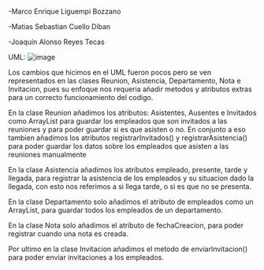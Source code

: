 -Marco Enrique Liguempi Bozzano

-Matias Sebastian Cuello Diban

-Joaquín Alonso Reyes Tecas

UML: ![image](https://github.com/user-attachments/assets/cb640d1d-4d70-4e18-96f3-f49aef95b384)

Los cambios que hicimos en el UML fueron pocos pero se ven representados en las clases Reunion, Asistencia, Departamento, Nota e Invitacion, pues su enfoque nos requeria añadir metodos y atributos extras para un correcto funcionamiento del codigo.

En la clase Reunion añadimos los atributos: Asistentes, Ausentes e Invitados como ArrayList para guardar los empleados que son invitados a las reuniones y para poder guardar si es que asisten o no.
En conjunto a eso tambien añadimos los atributos registrarInvitados() y registrarAsistencia() para poder guardar los datos sobre los empleados que asisten a las reuniones manualmente

En la clase Asistencia añadimos los atributos empleado, presente, tarde y llegada, para registrar la asistencia de los empleados y su situacion dado la llegada, con esto nos referimos a si llega tarde, o si es que no se presenta.

En la clase Departamento solo añadimos el atributo de empleados como un ArrayList, para guardar todos los empleados de un departamento.

En la clase Nota solo añadimos el atributo de fechaCreacion, para poder registrar cuando una nota es creada.

Por ultimo en la clase Invitacion añadimos el metodo de enviarInvitacion() para poder enviar invitaciones a los empleados.
